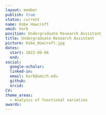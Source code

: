 ```yaml
---
layout: member
publish: true
status: current
name: Kobe Howcroft
umid: korb
position: Undergraduate Research Assistant
title: Undergraduate Research Assistant
picture: Kobe_Howcroft.jpg
dates:
  start: 2022-09-06
  end: 
social: 
  google-scholar: 
  linked-in: 
  email: korb@umich.edu
  github:
  orcid:
CV: 
theme_areas:
  - Analysis of functional variation
awards:
---
```


